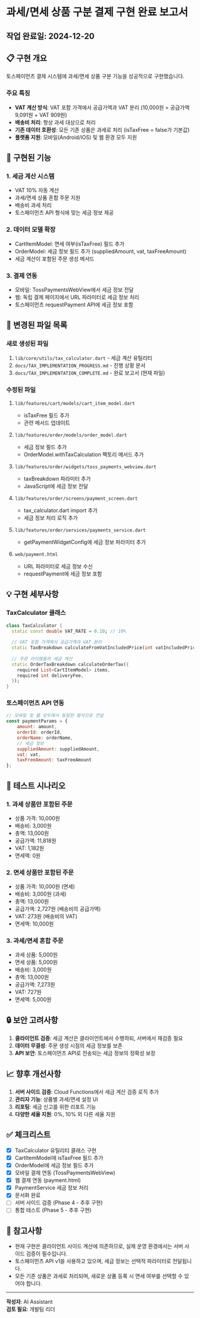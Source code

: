 # 과세/면세 상품 구분 결제 구현 완료 보고서

## 작업 완료일: 2024-12-20

## 📋 구현 개요

토스페이먼츠 결제 시스템에 과세/면세 상품 구분 기능을 성공적으로 구현했습니다.

### 주요 특징
- **VAT 계산 방식**: VAT 포함 가격에서 공급가액과 VAT 분리 (10,000원 = 공급가액 9,091원 + VAT 909원)
- **배송비 처리**: 항상 과세 대상으로 처리
- **기존 데이터 호환성**: 모든 기존 상품은 과세로 처리 (isTaxFree = false가 기본값)
- **플랫폼 지원**: 모바일(Android/iOS) 및 웹 환경 모두 지원

## 🚀 구현된 기능

### 1. 세금 계산 시스템
- VAT 10% 자동 계산
- 과세/면세 상품 혼합 주문 지원
- 배송비 과세 처리
- 토스페이먼츠 API 형식에 맞는 세금 정보 제공

### 2. 데이터 모델 확장
- CartItemModel: 면세 여부(isTaxFree) 필드 추가
- OrderModel: 세금 정보 필드 추가 (suppliedAmount, vat, taxFreeAmount)
- 세금 계산이 포함된 주문 생성 메서드

### 3. 결제 연동
- 모바일: TossPaymentsWebView에서 세금 정보 전달
- 웹: 독립 결제 페이지에서 URL 파라미터로 세금 정보 처리
- 토스페이먼츠 requestPayment API에 세금 정보 포함

## 📁 변경된 파일 목록

### 새로 생성된 파일
1. `lib/core/utils/tax_calculator.dart` - 세금 계산 유틸리티
2. `docs/TAX_IMPLEMENTATION_PROGRESS.md` - 진행 상황 문서
3. `docs/TAX_IMPLEMENTATION_COMPLETE.md` - 완료 보고서 (현재 파일)

### 수정된 파일
1. `lib/features/cart/models/cart_item_model.dart`
   - isTaxFree 필드 추가
   - 관련 메서드 업데이트

2. `lib/features/order/models/order_model.dart`
   - 세금 정보 필드 추가
   - OrderModel.withTaxCalculation 팩토리 메서드 추가

3. `lib/features/order/widgets/toss_payments_webview.dart`
   - taxBreakdown 파라미터 추가
   - JavaScript에 세금 정보 전달

4. `lib/features/order/screens/payment_screen.dart`
   - tax_calculator.dart import 추가
   - 세금 정보 처리 로직 추가

5. `lib/features/order/services/payments_service.dart`
   - getPaymentWidgetConfig에 세금 정보 파라미터 추가

6. `web/payment.html`
   - URL 파라미터로 세금 정보 수신
   - requestPayment에 세금 정보 포함

## 💡 구현 세부사항

### TaxCalculator 클래스
```dart
class TaxCalculator {
  static const double VAT_RATE = 0.10; // 10%
  
  // VAT 포함 가격에서 공급가액과 VAT 분리
  static TaxBreakdown calculateFromVatIncludedPrice(int vatIncludedPrice);
  
  // 주문 아이템들의 세금 계산
  static OrderTaxBreakdown calculateOrderTax({
    required List<CartItemModel> items,
    required int deliveryFee,
  });
}
```

### 토스페이먼츠 API 연동
```javascript
// 모바일 및 웹 모두에서 동일한 형식으로 전달
const paymentParams = {
    amount: amount,
    orderId: orderId,
    orderName: orderName,
    // 세금 정보
    suppliedAmount: suppliedAmount,
    vat: vat,
    taxFreeAmount: taxFreeAmount
};
```

## 🧪 테스트 시나리오

### 1. 과세 상품만 포함된 주문
- 상품 가격: 10,000원
- 배송비: 3,000원
- 총액: 13,000원
- 공급가액: 11,818원
- VAT: 1,182원
- 면세액: 0원

### 2. 면세 상품만 포함된 주문
- 상품 가격: 10,000원 (면세)
- 배송비: 3,000원 (과세)
- 총액: 13,000원
- 공급가액: 2,727원 (배송비의 공급가액)
- VAT: 273원 (배송비의 VAT)
- 면세액: 10,000원

### 3. 과세/면세 혼합 주문
- 과세 상품: 5,000원
- 면세 상품: 5,000원
- 배송비: 3,000원
- 총액: 13,000원
- 공급가액: 7,273원
- VAT: 727원
- 면세액: 5,000원

## 🔒 보안 고려사항

1. **클라이언트 검증**: 세금 계산은 클라이언트에서 수행하되, 서버에서 재검증 필요
2. **데이터 무결성**: 주문 생성 시점의 세금 정보를 보존
3. **API 보안**: 토스페이먼츠 API로 전송되는 세금 정보의 정확성 보장

## 📈 향후 개선사항

1. **서버 사이드 검증**: Cloud Functions에서 세금 계산 검증 로직 추가
2. **관리자 기능**: 상품별 과세/면세 설정 UI
3. **리포팅**: 세금 신고를 위한 리포트 기능
4. **다양한 세율 지원**: 0%, 10% 외 다른 세율 지원

## ✅ 체크리스트

- [x] TaxCalculator 유틸리티 클래스 구현
- [x] CartItemModel에 isTaxFree 필드 추가
- [x] OrderModel에 세금 정보 필드 추가
- [x] 모바일 결제 연동 (TossPaymentsWebView)
- [x] 웹 결제 연동 (payment.html)
- [x] PaymentService 세금 정보 처리
- [x] 문서화 완료
- [ ] 서버 사이드 검증 (Phase 4 - 추후 구현)
- [ ] 통합 테스트 (Phase 5 - 추후 구현)

## 📝 참고사항

- 현재 구현은 클라이언트 사이드 계산에 의존하므로, 실제 운영 환경에서는 서버 사이드 검증이 필수입니다.
- 토스페이먼츠 API v1을 사용하고 있으며, 세금 정보는 선택적 파라미터로 전달됩니다.
- 모든 기존 상품은 과세로 처리되며, 새로운 상품 등록 시 면세 여부를 선택할 수 있어야 합니다.

---

**작성자**: AI Assistant  
**검토 필요**: 개발팀 리더 